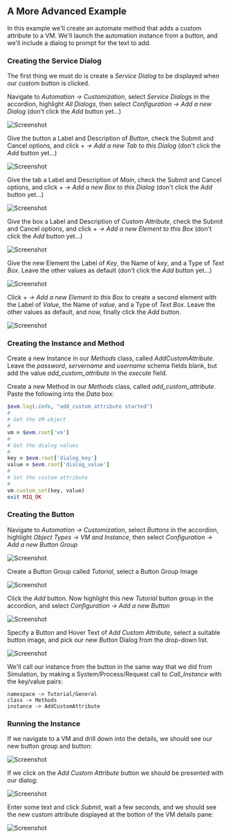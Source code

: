 ## A More Advanced Example

In this example we'll create an automate method that adds a custom attribute to a VM. We'll launch the automation instance from a button, and we'll include a dialog to prompt for the text to add.

### Creating the Service Dialog
The first thing we must do is create a _Service Dialog_ to be displayed when our custom button is clicked.

Navigate to _Automation -> Customization_, select _Service Dialogs_ in the accordion, highlight _All Dialogs_, then select _Configuration -> Add a new Dialog_ (don't click the _Add_ button yet...)

![Screenshot](images/screenshot24.png)

Give the button a Label and Description of _Button_, check the Submit and Cancel options, and click _+ -> Add a new Tab to this Dialog_ (don't click the _Add_ button yet...)

![Screenshot](images/screenshot25.png)

Give the tab a Label and Description of _Main_, check the Submit and Cancel options, and click _+ -> Add a new Box to this Dialog_ (don't click the _Add_ button yet...)

![Screenshot](images/screenshot26.png)

Give the box a Label and Description of _Custom Attribute_, check the Submit and Cancel options, and click _+ -> Add a new Element to this Box_ (don't click the _Add_ button yet...)

![Screenshot](images/screenshot27.png)

Give the new Element the Label of _Key_, the Name of _key_, and a Type of _Text Box_. Leave the other values as default (don't click the _Add_ button yet...)

![Screenshot](images/screenshot28.png)

Click _+ -> Add a new Element to this Box_ to create a second element with the Label of _Value_, the Name of _value_, and a Type of _Text Box_. Leave the other values as default, and now, finally click the _Add_ button.

![Screenshot](images/screenshot29.png)

### Creating the Instance and Method

Create a new Instance in our _Methods_ class, called _AddCustomAttribute_. Leave the _password_, _servername_ and _username_ schema fields blank, but add the value _add\_custom\_attribute_ in the _execute_ field.

Create a new Method in our _Methods_ class, called _add\_custom\_attribute_. Paste the following into the _Data_ box:

```ruby
$evm.log(:info, "add_custom_attribute started")
#
# Get the VM object
#
vm = $evm.root['vm']
#
# Get the dialog values
#
key = $evm.root['dialog_key']
value = $evm.root['dialog_value']
#
# Set the custom attribute
#
vm.custom_set(key, value)
exit MIQ_OK
```

### Creating the Button
Navigate to _Automation -> Customization_, select _Buttons_ in the accordion, highlight _Object Types -> VM and Instance_, then select _Configuration -> Add a new Button Group_

![Screenshot](images/screenshot30.png)

Create a Button Group called _Tutorial_, select a Button Group Image 

![Screenshot](images/screenshot31.png)

Click the _Add_ button. Now highlight this new _Tutorial_ button group in the accordion, and select _Configuration -> Add a new Button_

![Screenshot](images/screenshot32.png)

Specify a Button and Hover Text of _Add Custom Attribute_, select a suitable button image, and pick our new _Button_ Dialog from the drop-down list.

![Screenshot](images/screenshot33.png)

We'll call our instance from the button in the same way that we did from Simulation, by making a System/Process/Request call to _Call\_Instance_ with the key/value pairs:

```
namespace -> Tutorial/General
class -> Methods
instance -> AddCustomAttribute
```
### Running the Instance
If we navigate to a VM and drill down into the details, we should see our new button group and button:

![Screenshot](images/screenshot34.png)

If we click on the _Add Custom Attribute_ button we should be presented with our dialog:

![Screenshot](images/screenshot35.png)

Enter some text and click _Submit_, wait a few seconds, and we should see the new custom attribute displayed at the botton of the VM details pane:

![Screenshot](images/screenshot36.png)
